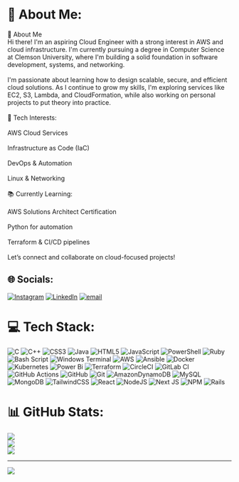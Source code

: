 # 💫 About Me:
👋 About Me<br>Hi there! I'm an aspiring Cloud Engineer with a strong interest in AWS and cloud infrastructure. I'm currently pursuing a degree in Computer Science at Clemson University, where I'm building a solid foundation in software development, systems, and networking.<br><br>I'm passionate about learning how to design scalable, secure, and efficient cloud solutions. As I continue to grow my skills, I'm exploring services like EC2, S3, Lambda, and CloudFormation, while also working on personal projects to put theory into practice.<br><br>🔧 Tech Interests:<br><br>AWS Cloud Services<br><br>Infrastructure as Code (IaC)<br><br>DevOps & Automation<br><br>Linux & Networking<br><br>📚 Currently Learning:<br><br>AWS Solutions Architect Certification<br><br>Python for automation<br><br>Terraform & CI/CD pipelines<br><br>Let’s connect and collaborate on cloud-focused projects!


## 🌐 Socials:
[![Instagram](https://img.shields.io/badge/Instagram-%23E4405F.svg?logo=Instagram&logoColor=white)](https://instagram.com/tplittt) [![LinkedIn](https://img.shields.io/badge/LinkedIn-%230077B5.svg?logo=linkedin&logoColor=white)](https://linkedin.com/in/tpusher) [![email](https://img.shields.io/badge/Email-D14836?logo=gmail&logoColor=white)](mailto:terrancejarod@gmail.com) 

# 💻 Tech Stack:
![C](https://img.shields.io/badge/c-%2300599C.svg?style=for-the-badge&logo=c&logoColor=white) ![C++](https://img.shields.io/badge/c++-%2300599C.svg?style=for-the-badge&logo=c%2B%2B&logoColor=white) ![CSS3](https://img.shields.io/badge/css3-%231572B6.svg?style=for-the-badge&logo=css3&logoColor=white) ![Java](https://img.shields.io/badge/java-%23ED8B00.svg?style=for-the-badge&logo=openjdk&logoColor=white) ![HTML5](https://img.shields.io/badge/html5-%23E34F26.svg?style=for-the-badge&logo=html5&logoColor=white) ![JavaScript](https://img.shields.io/badge/javascript-%23323330.svg?style=for-the-badge&logo=javascript&logoColor=%23F7DF1E) ![PowerShell](https://img.shields.io/badge/PowerShell-%235391FE.svg?style=for-the-badge&logo=powershell&logoColor=white) ![Ruby](https://img.shields.io/badge/ruby-%23CC342D.svg?style=for-the-badge&logo=ruby&logoColor=white) ![Bash Script](https://img.shields.io/badge/bash_script-%23121011.svg?style=for-the-badge&logo=gnu-bash&logoColor=white) ![Windows Terminal](https://img.shields.io/badge/Windows%20Terminal-%234D4D4D.svg?style=for-the-badge&logo=windows-terminal&logoColor=white) ![AWS](https://img.shields.io/badge/AWS-%23FF9900.svg?style=for-the-badge&logo=amazon-aws&logoColor=white) ![Ansible](https://img.shields.io/badge/ansible-%231A1918.svg?style=for-the-badge&logo=ansible&logoColor=white) ![Docker](https://img.shields.io/badge/docker-%230db7ed.svg?style=for-the-badge&logo=docker&logoColor=white) ![Kubernetes](https://img.shields.io/badge/kubernetes-%23326ce5.svg?style=for-the-badge&logo=kubernetes&logoColor=white) ![Power Bi](https://img.shields.io/badge/power_bi-F2C811?style=for-the-badge&logo=powerbi&logoColor=black) ![Terraform](https://img.shields.io/badge/terraform-%235835CC.svg?style=for-the-badge&logo=terraform&logoColor=white) ![CircleCI](https://img.shields.io/badge/circleci-%23161616.svg?style=for-the-badge&logo=circleci&logoColor=white) ![GitLab CI](https://img.shields.io/badge/gitlab%20CI-%23181717.svg?style=for-the-badge&logo=gitlab&logoColor=white) ![GitHub Actions](https://img.shields.io/badge/github%20actions-%232671E5.svg?style=for-the-badge&logo=githubactions&logoColor=white) ![GitHub](https://img.shields.io/badge/github-%23121011.svg?style=for-the-badge&logo=github&logoColor=white) ![Git](https://img.shields.io/badge/git-%23F05033.svg?style=for-the-badge&logo=git&logoColor=white) ![AmazonDynamoDB](https://img.shields.io/badge/Amazon%20DynamoDB-4053D6?style=for-the-badge&logo=Amazon%20DynamoDB&logoColor=white) ![MySQL](https://img.shields.io/badge/mysql-4479A1.svg?style=for-the-badge&logo=mysql&logoColor=white) ![MongoDB](https://img.shields.io/badge/MongoDB-%234ea94b.svg?style=for-the-badge&logo=mongodb&logoColor=white) ![TailwindCSS](https://img.shields.io/badge/tailwindcss-%2338B2AC.svg?style=for-the-badge&logo=tailwind-css&logoColor=white) ![React](https://img.shields.io/badge/react-%2320232a.svg?style=for-the-badge&logo=react&logoColor=%2361DAFB) ![NodeJS](https://img.shields.io/badge/node.js-6DA55F?style=for-the-badge&logo=node.js&logoColor=white) ![Next JS](https://img.shields.io/badge/Next-black?style=for-the-badge&logo=next.js&logoColor=white) ![NPM](https://img.shields.io/badge/NPM-%23CB3837.svg?style=for-the-badge&logo=npm&logoColor=white) ![Rails](https://img.shields.io/badge/rails-%23CC0000.svg?style=for-the-badge&logo=ruby-on-rails&logoColor=white)
# 📊 GitHub Stats:
![](https://github-readme-stats.vercel.app/api?username=tpusher&theme=dark&hide_border=false&include_all_commits=false&count_private=false)<br/>
![](https://nirzak-streak-stats.vercel.app/?user=tpusher&theme=dark&hide_border=false)<br/>
![](https://github-readme-stats.vercel.app/api/top-langs/?username=tpusher&theme=dark&hide_border=false&include_all_commits=false&count_private=false&layout=compact)

---
[![](https://visitcount.itsvg.in/api?id=tpusher&icon=0&color=0)](https://visitcount.itsvg.in)

<!-- Proudly created with GPRM ( https://gprm.itsvg.in ) -->
